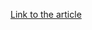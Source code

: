 [Link to the article](https://www.secureworks.com/blog/usaid-themed-phishing-campaign-leverages-us-elections-lure)
